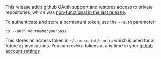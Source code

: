 This release adds github OAuth support and restores access to private
repositories, which was [non-functional in the last release][private].

[private]: https://github.com/n8han/conscript/issues/39

To authenticate and store a permanent token, use the `--auth` parameter:

    cs --auth yourname:yourpass

This stores an access token in `~/.conscript/config` which is used for
all future `cs` invocations. You can revoke tokens at any time in your
[github account settings][tokens].

[tokens]: https://github.com/settings/applications
